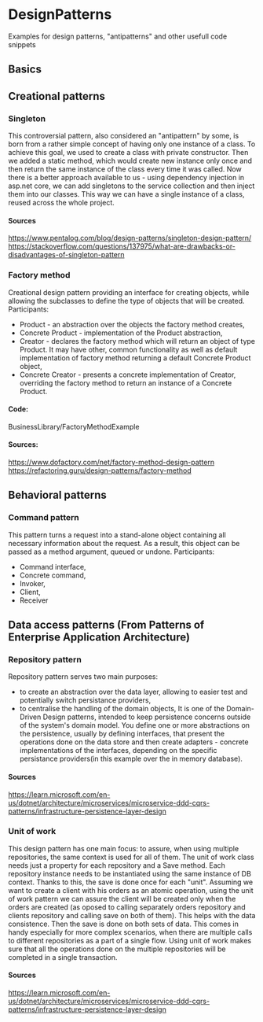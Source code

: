# DesignPatterns
Examples for design patterns, "antipatterns" and other usefull code snippets

## Basics

## Creational patterns

### Singleton
This controversial pattern, also considered an "antipattern" by some, is born from a rather simple concept of having
only one instance of a class. To achieve this goal, we used to create a class with private constructor. 
Then we added a static method, which would create new instance only once and then return the same instance 
of the class every time it was called. 
Now there is a better approach available to us - using dependency injection in asp.net core, we can add singletons to 
the service collection and then inject them into our classes. This way we can have a single instance of a class, 
reused across the whole project.

#### Sources
https://www.pentalog.com/blog/design-patterns/singleton-design-pattern/ 
https://stackoverflow.com/questions/137975/what-are-drawbacks-or-disadvantages-of-singleton-pattern

### Factory method   
Creational design pattern providing an interface for creating objects, while allowing the subclasses to define 
the type of objects that will be created. 
Participants: 
- Product - an abstraction over the objects the factory method creates, 
- Concrete Product - implementation of the Product abstraction, 
- Creator - declares the factory method which will return an object of type Product. It may have other, common functionality as well as
default implementation of factory method returning a default Concrete Product object, 
- Concrete Creator - presents a concrete implementation of Creator, overriding the factory method to return an instance of a Concrete Product. 

#### Code: 
BusinessLibrary/FactoryMethodExample

#### Sources: 
https://www.dofactory.com/net/factory-method-design-pattern
https://refactoring.guru/design-patterns/factory-method


## Behavioral patterns

### Command pattern
This pattern turns a request into a stand-alone object containing all necessary information about the request. As a result, this object can be 
passed as a method argument, queued or undone. 
Participants: 
- Command interface,
- Concrete command,
- Invoker,
- Client,
- Receiver

## Data access patterns (From Patterns of Enterprise Application Architecture)  

### Repository pattern 
Repository pattern serves two main purposes:
- to create an abstraction over the data layer, allowing to easier test and potentially switch persistance providers, 
- to centralise the handling of the domain objects, 
It is one of the Domain-Driven Design patterns, intended to keep persistence concerns outside of the system's domain model. You define one or more 
abstractions on the persistence, usually by defining interfaces, that present the operations 
done on the data store and then create adapters - concrete implementations of the interfaces, depending on the specific persistance 
providers(in this example over the in memory database).

#### Sources
https://learn.microsoft.com/en-us/dotnet/architecture/microservices/microservice-ddd-cqrs-patterns/infrastructure-persistence-layer-design 

### Unit of work 
This design pattern has one main focus: to assure, when using multiple repositories, the same context is used for all of them. 
The unit of work class needs just a property for each repository and a Save method. Each repository instance needs to be instantiated using the same instance of DB context. 
Thanks to this, the save is done once for each "unit". Assuming we want to create a client with his orders as an atomic operation, using the unit of work pattern 
we can assure the client will be created only when the orders are created
(as oposed to calling separately orders repository and clients repository and calling save on both of them). This helps with the data consistence. 
Then the save is done on both sets of data. This comes in handy especially for more complex scenarios,
when there are multiple calls to different repositories as a part of a single flow. Using unit of work makes sure that all the operations done on the multiple repositories 
will be completed in a single transaction. 

#### Sources
https://learn.microsoft.com/en-us/dotnet/architecture/microservices/microservice-ddd-cqrs-patterns/infrastructure-persistence-layer-design 

